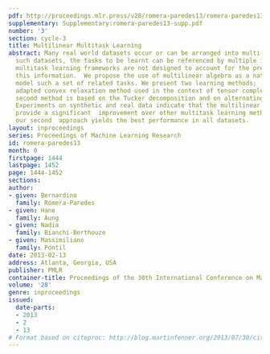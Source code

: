 ```yaml
---
pdf: http://proceedings.mlr.press/v28/romera-paredes13/romera-paredes13.pdf
supplementary: Supplementary:romera-paredes13-supp.pdf
number: '3'
section: cycle-3
title: Multilinear Multitask Learning
abstract: Many real world datasets occur or can be arranged into multi-modal structures.  With
  such datasets, the tasks to be learnt can be referenced by multiple indices.  Current
  multitask learning frameworks are not designed to account for the preservation of
  this information.  We propose the use of multilinear algebra as a natural way to
  model such a set of related tasks. We present two learning methods;   one is an
  adapted convex relaxation method used in the context of tensor completion.  The
  second method is based on the Tucker decomposition and on alternating minimization.
  Experiments on synthetic and real data indicate that the multilinear approaches
  provide a significant  improvement over other multitask learning methods. Overall
  our second  approach yields the best performance in all datasets.
layout: inproceedings
series: Proceedings of Machine Learning Research
id: romera-paredes13
month: 0
firstpage: 1444
lastpage: 1452
page: 1444-1452
sections: 
author:
- given: Bernardino
  family: Romera-Paredes
- given: Hane
  family: Aung
- given: Nadia
  family: Bianchi-Berthouze
- given: Massimiliano
  family: Pontil
date: 2013-02-13
address: Atlanta, Georgia, USA
publisher: PMLR
container-title: Proceedings of the 30th International Conference on Machine Learning
volume: '28'
genre: inproceedings
issued:
  date-parts:
  - 2013
  - 2
  - 13
# Format based on citeproc: http://blog.martinfenner.org/2013/07/30/citeproc-yaml-for-bibliographies/
---
```

